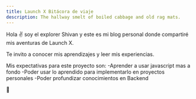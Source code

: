 ```yaml
---
title: Launch X Bitácora de viaje
description: The hallway smelt of boiled cabbage and old rag mats.
---
```


Hola ✌️  soy el explorer Shivan y este es mi blog personal donde compartiré mis aventuras de Launch X.

Te invito a conocer mis aprendizajes y leer mis experiencias.


Mis expectativas para este proyecto son:
-Aprender a usar javascript mas a fondo
-Poder usar lo aprendido para implementarlo en proyectos personales
-Poder profundizar conocimientos en Backend

🚀
